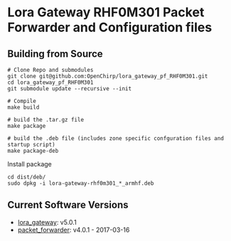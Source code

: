 # Lora Gateway RHF0M301 Packet Forwarder and Configuration files

## Building from Source
```
# Clone Repo and submodules
git clone git@github.com:OpenChirp/lora_gateway_pf_RHF0M301.git
cd lora_gateway_pf_RHF0M301
git submodule update --recursive --init

# Compile
make build

# build the .tar.gz file
make package

# build the .deb file (includes zone specific confguration files and startup script)
make package-deb
```

Install package
```
cd dist/deb/
sudo dpkg -i lora-gateway-rhf0m301_*_armhf.deb
```


## Current Software Versions
* [lora_gateway](https://github.com/Lora-net/lora_gateway): v5.0.1
* [packet_forwarder](https://github.com/Lora-net/packet_forwarder): v4.0.1 - 2017-03-16
